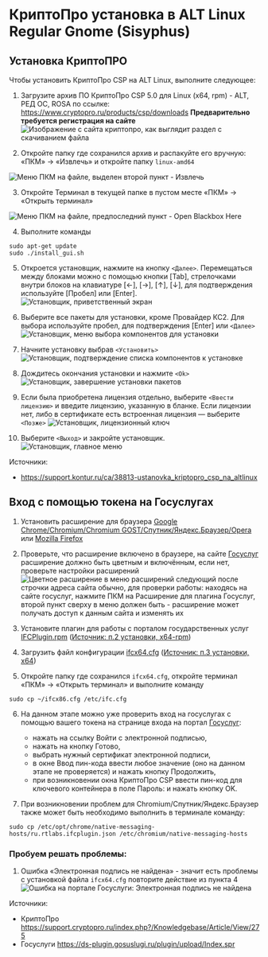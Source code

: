 # КриптоПро установка в ALT Linux Regular Gnome (Sisyphus)

## Установка КриптоПРО

Чтобы установить КриптоПро CSP на ALT Linux, выполните следующее:

1. Загрузите архив ПО КриптоПро CSP 5.0 для Linux (x64, rpm) - ALT, РЕД ОС, ROSA по ссылке: https://www.cryptopro.ru/products/csp/downloads **Предварительно требуется регистрация на сайте**
   ![Изображение с сайта криптопро, как выглядит раздел с скачиванием файла](/cryptopro/load.png)

2. Откройте папку где сохранился архив и распакуйте его вручную: «ПКМ» → «Извлечь» и откройте папку `linux-amd64`

![Меню ПКМ на файле, выделен второй пункт - Извлечь](/cryptopro/extract.png)

3. Откройте Терминал в текущей папке в пустом месте «ПКМ» → «Открыть терминал»

![Меню ПКМ на файле, предпоследний пункт - Open Blackbox Here](/cryptopro/open-terminal.png)

4. Выполните команды

```shell[apt-get]
sudo apt-get update
sudo ./install_gui.sh
```

5. Откроется установщик, нажмите на кнопку `<Далее>`. Перемещаться между блоками можно с помощью кнопки [Tab], стрелочками внутри блоков на клавиатуре [←], [→], [↑], [↓], для подтверждения используйте [Пробел] или [Enter].
   ![Установщик, приветственный экран](/cryptopro/crypto-install-1.png)

6. Выберите все пакеты для установки, кроме Провайдер КС2. Для выбора используйте пробел, для подтверждения [Enter] или `<Далее>`
   ![Установщик, меню выбора компонентов для установки](/cryptopro/crypto-install-2.png)

7. Начните установку выбрав `<Установить>`
   ![Установщик, подтверждение списка компонентов к установке](/cryptopro/crypto-install-3.png)

8. Дождитесь окончания установки и нажмите `<Ok>`
   ![Установщик, завершение установки пакетов](/cryptopro/crypto-install-4.png)

9. Если была приобретена лицензия отдельно, выберите `<Ввести лицензию>` и введите лицензию, указанную в бланке. Если лицензии нет, либо в сертификате есть встроенная лицензия — выберите `<Позже>`
   ![Установщик, лицензионный ключ](/cryptopro/crypto-install-5.png)

10. Выберите `<Выход>` и закройте установщик.
    ![Установщик, главное меню](/cryptopro/crypto-install-6.png)

Источники:

-   https://support.kontur.ru/ca/38813-ustanovka_kriptopro_csp_na_altlinux

## Вход с помощью токена на Госуслугах

1. Установить расширение для браузера [Google Chrome/Chromium/Chromium GOST/Спутник/Яндекс.Браузер/Opera](https://chrome.google.com/webstore/detail/ifcplugin-extension/pbefkdcndngodfeigfdgiodgnmbgcfha) или [Mozilla Firefox](https://ds-plugin.gosuslugi.ru/plugin/upload/assets/distrib/addon-1.2.8-fx.xpi)

2. Проверьте, что расширение включено в браузере, на сайте [Госуслуг](https://www.gosuslugi.ru/) расширение должно быть цветным и включённым, если нет, проверьте настройки расширений
   ![Цветное расширение в меню расширений следующий после строчки адреса сайта обычно, для проверки работы: находясь на сайте госуслуг, нажмите ПКМ на Расширение для плагина Госуслуг, второй пункт сверху в меню должен быть - расширение может получать доступ к данным сайта и изменять их](/cryptopro/ext-is-on.png)

3. Установите плагин для работы с порталом государственных услуг [IFCPlugin.rpm](https://ds-plugin.gosuslugi.ru/plugin/upload/assets/distrib/IFCPlugin-x86_64.rpm) ([Источник: п.2 установки, x64-rpm](https://support.cryptopro.ru/index.php?/Knowledgebase/Article/View/275))

4. Загрузить файл конфигурации [ifcx64.cfg](https://www.cryptopro.ru/sites/default/files/public/faq/ifcx64.cfg) ([Источник: п.3 установки, x64](https://support.cryptopro.ru/index.php?/Knowledgebase/Article/View/275))

5. Откройте папку где сохранился `ifcx64.cfg`, откройте терминал «ПКМ» → «Открыть терминал» и выполните команду

```shell
sudo cp ~/ifcx86.cfg /etc/ifc.cfg
```

6. На данном этапе можно уже проверить вход на госуслугах с помощью вашего токена на странице входа на портал [Госуслуг](https://esia.gosuslugi.ru/login):

    - нажать на ссылку Войти с электронной подписью,
    - нажать на кнопку Готово,
    - выбрать нужный сертификат электронной подписи,
    - в окне Ввод пин-кода ввести любое значение (оно на данном этапе не проверяется) и нажать кнопку Продолжить,
    - при возникновении окна КриптоПро CSP ввести пин-код для ключевого контейнера в поле Пароль: и нажать кнопку OK.

7. При возникновении проблем для Chromium/Спутник/Яндекс.Браузер также может быть необходимо выполнить в терминале команду:

```shell
sudo cp /etc/opt/chrome/native-messaging-hosts/ru.rtlabs.ifcplugin.json /etc/chromium/native-messaging-hosts
```

### Пробуем решать проблемы:

1. Ошибка «Электронная подпись не найдена» - значит есть проблемы с установкой файла `ifcx64.cfg` повторите действие из пункта 4
   ![Ошибка на портале Госуслуги: Электронная подпись не найдена](/cryptopro/sing404.jpg)

Источники:

-   КриптоПро https://support.cryptopro.ru/index.php?/Knowledgebase/Article/View/275
-   Госуслуги https://ds-plugin.gosuslugi.ru/plugin/upload/Index.spr

